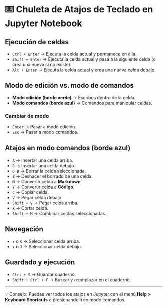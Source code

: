 # ⌨️ Chuleta de Atajos de Teclado en Jupyter Notebook

## Ejecución de celdas
- `Ctrl + Enter` → Ejecuta la celda actual y permanece en ella.  
- `Shift + Enter` → Ejecuta la celda actual y pasa a la siguiente celda (o crea una nueva si no existe).  
- `Alt + Enter` → Ejecuta la celda actual y crea una nueva celda debajo.  

## Modo de edición vs. modo de comandos
- **Modo edición (borde verde)** → Escribes dentro de la celda.  
- **Modo comandos (borde azul)** → Comandos para manipular celdas.  

### Cambiar de modo
- `Enter` → Pasar a modo edición.  
- `Esc` → Pasar a modo comandos.  

## Atajos en modo comandos (borde azul)
- `A` → Insertar una celda arriba.  
- `B` → Insertar una celda debajo.  
- `D D` → Borrar la celda seleccionada.  
- `Z` → Deshacer el borrado de una celda.  
- `M` → Convertir celda a **Markdown**.  
- `Y` → Convertir celda a **Código**.  
- `C` → Copiar celda.  
- `V` → Pegar celda debajo.  
- `Shift + V` → Pegar celda arriba.  
- `X` → Cortar celda.  
- `Shift + M` → Combinar celdas seleccionadas.  

## Navegación
- `↑` o `K` → Seleccionar celda arriba.  
- `↓` o `J` → Seleccionar celda debajo.  

## Guardado y ejecución
- `Ctrl + S` → Guardar cuaderno.  
- `Shift + Ctrl + F` → Buscar y reemplazar en el cuaderno.  

---

💡 Consejo: Puedes ver todos los atajos en Jupyter con el menú **Help > Keyboard Shortcuts** o presionando `H` en modo comandos.

